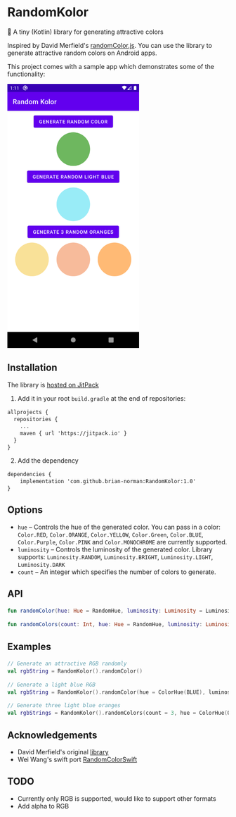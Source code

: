 # RandomKolor
🎨 A tiny (Kotlin) library for generating attractive colors

Inspired by David Merfield's [randomColor.js](https://github.com/davidmerfield/randomColor). 
You can use the library to generate attractive random colors on Android apps.

This project comes with a sample app which demonstrates some of the functionality:

<img src="screenshot.png" width="300"/>

## Installation
The library is [hosted on JitPack](https://jitpack.io/#brian-norman/RandomKolor/1.0)
1. Add it in your root `build.gradle` at the end of repositories:
```
allprojects {
  repositories {
    ...
    maven { url 'https://jitpack.io' }
  }
}
```
2. Add the dependency
```
dependencies {
    implementation 'com.github.brian-norman:RandomKolor:1.0'
}
```

## Options
- ```hue``` – Controls the hue of the generated color. You can pass in a color: `Color.RED`, `Color.ORANGE`, `Color.YELLOW`, `Color.Green`, `Color.BLUE`, `Color.Purple`, `Color.PINK` and `Color.MONOCHROME` are currently supported.
- ```luminosity``` – Controls the luminosity of the generated color. Library supports: `Luminosity.RANDOM`, `Luminosity.BRIGHT`, `Luminosity.LIGHT`, `Luminosity.DARK`
- ```count``` – An integer which specifies the number of colors to generate.

## API
```kotlin
fun randomColor(hue: Hue = RandomHue, luminosity: Luminosity = Luminosity.RANDOM, format: Format = Format.RGB): String
```

```kotlin
fun randomColors(count: Int, hue: Hue = RandomHue, luminosity: Luminosity = Luminosity.RANDOM, format: Format = Format.RGB): List<String>
```

## Examples
```kotlin
// Generate an attractive RGB randomly
val rgbString = RandomKolor().randomColor()
```

```kotlin
// Generate a light blue RGB 
val rgbString = RandomKolor().randomColor(hue = ColorHue(BLUE), luminosity = Luminosity.LIGHT)
```

```kotlin
// Generate three light blue oranges
val rgbStrings = RandomKolor().randomColors(count = 3, hue = ColorHue(ORANGE), luminosity = Luminosity.LIGHT)
```

## Acknowledgements
- David Merfield's original [library](https://github.com/davidmerfield/randomColor)
- Wei Wang's swift port [RandomColorSwift](https://github.com/onevcat/RandomColorSwift)

## TODO
- Currently only RGB is supported, would like to support other formats
- Add alpha to RGB
